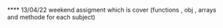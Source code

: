 **** 13/04/22 weekend assigment which is cover (functions , obj , arrays and methode for each subject)
